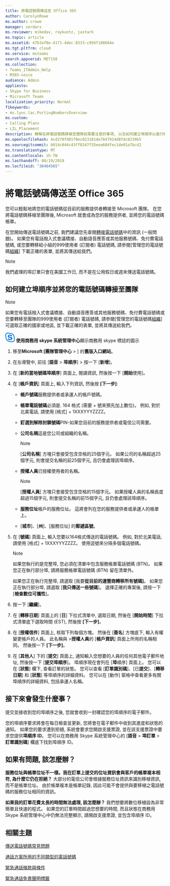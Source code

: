 ```yaml
---
title: 將電話號碼傳送至 Office 365
author: CarolynRowe
ms.author: crowe
manager: serdars
ms.reviewer: mikedav, roykuntz, jastark
ms.topic: article
ms.assetid: 47b3af8e-4171-4dec-8333-c956f108664e
ms.tgt.pltfrm: cloud
ms.service: msteams
search.appverid: MET150
ms.collection:
- Teams_ITAdmin_Help
- M365-voice
audience: Admin
appliesto:
- Skype for Business
- Microsoft Teams
localization_priority: Normal
f1keywords:
- ms.lync.lac.PortingNumbersOverview
ms.custom:
- Calling Plans
- LIL_Placement
description: 瞭解在將電話號碼移植至團隊前需要注意的事項, 以及如何建立埠順序以進行轉移。
ms.openlocfilehash: 4cd270fd01f0ec023181de7847914d8fdc8239b5
ms.sourcegitcommit: b914c044c43ff8147f35eea684fec1de01a7bcd2
ms.translationtype: MT
ms.contentlocale: zh-TW
ms.lasthandoff: 08/19/2019
ms.locfileid: "36464565"
---
```

# <a name="transfer-phone-numbers-to-office-365"></a>將電話號碼傳送至 Office 365

您可以輕鬆地將您的電話號碼從目前的服務提供者轉接至 Microsoft 團隊。 在您將電話號碼移植至團隊後, Microsoft 就會成為您的服務提供者, 並將您的電話號碼帳單。
  
在您開始傳送電話號碼之前, 我們建議您先查閱[轉接電話號碼](transferring-phone-numbers-common-questions.md)中的資訊 (一般問題)。 如果您有電話撥入式會議橋接、自動語音應答或其他服務號碼、免付費電話號碼, 或您要轉移給小組的999使用者 (訂閱者) 電話號碼, 請參閱[管理您的電話號碼[組織](manage-phone-numbers-for-your-organization/manage-phone-numbers-for-your-organization.md)] 下載正確的表單, 並將其傳送給我們。

  > [!NOTE]
  > 我們處理的埠訂單只會在美國工作日, 而不是在公用假日或週末傳送電話號碼。
  
## <a name="how-to-create-a-port-order-and-transfer-your-phone-numbers-to-teams"></a>如何建立埠順序並將您的電話號碼轉接至團隊
<a name="bk_LNPcountries_1"> </a>

  > [!NOTE]
  > 如果您有電話撥入式會議橋接、自動語音應答或其他服務號碼、免付費電話號碼或您要轉移至團隊的999使用者 (訂閱者) 電話號碼, 請參閱[管理您的電話號碼[組織](manage-phone-numbers-for-your-organization/manage-phone-numbers-for-your-organization.md)] 可選取正確的國家或地區, 並下載正確的表單, 並將其傳送給我們。
 
![](media/sfb-logo-30x30.png) **使用商務用 skype 系統管理中心**顯示商務用 skype 標誌的圖示

1. 移至**Microsoft [團隊管理中心** > ] 的**舊版入口網站**。

2. 在左導覽中, 前往 [**語音** > **埠順序**] > 按一下 [**新增**]。

3. 在 [**新的當地號碼埠順序**] 頁面上, 閱讀資訊, 然後按一下 [**開始**使用]。

4. 在 [**帳戶資訊**] 頁面上, 輸入下列資訊, 然後按 **[下一步]**:

   - **帳戶號碼**服務提供者或承運人的帳戶號碼。

   - **帳單電話號碼**必須是. 164 格式 (需要 + 號來預先加上數位)。 例如, 對於北美電話, 請使用 [格式] + 1XXXYYYZZZZ。

   - **釘選到解除封鎖號碼**PIN-如果您目前的服務提供者或電信公司需要。

   - **公司名稱**這是您公司或組織的名稱。

     > [!NOTE]
     > [**公司名稱**] 方塊只會接受包含空格的25個字元。 如果公司的名稱超過25個字元, 則會提交名稱的前25個字元, 且仍會處理該埠順序。
  
   - **授權人員**已授權使用者的名稱。

     > [!NOTE]
     > [**授權人員**] 方塊只會接受包含空格的15個字元。 如果授權人員的名稱長度超過15個字元, 則會提交名稱的前15個字元, 且仍會處理該埠順序。
  
   - **服務位址**帳戶的服務位址。 這將會列在您的服務提供者或承運人的帳單上。

   - [**城市**]、[**州**]、[服務位址] 的**郵遞區號**。

6. 在 [**號碼**] 頁面上, 輸入您要以164格式傳送的電話號碼。 例如, 對於北美電話, 請使用 [格式] + 1XXXYYYZZZZ。 使用逗號來分隔多個電話號碼。

    > [!NOTE]
    > 如果您執行的是完整埠, 您必須在清單中包含服務帳單電話號碼 (BTN)。 如果您正在執行部分埠, 請將服務帳單電話號碼 (BTN) 留在清單外。 
  
    如果您正在執行完整埠, 請選取 [我要**從目前的運營商轉移所有號碼]**。 如果您正在執行部分埠, 請選取 [**我只傳送一些號碼**]。 選擇正確的專案後, 請按一下 [**檢查數位可攜性**]。

7. 按一下 [**繼續**]。

8. 在 [**轉移日期**] 頁面上的 [**日**] 下拉式清單中, 選取日期, 然後在 [**開始時間**] 下拉式清單底下選取時間 (EST), 然後按 **[下一步]**。

9. 在 [**授權信件**] 頁面上, 核取下列每個方塊。 然後在 [**簽名**] 方塊底下, 輸入有權變更帳戶的人員。 此名稱與 >**授權人員**的 [**帳戶資訊**] 頁面上所用的名稱相同。 然後按一下 **[下一步]**。

10. 在 [**其他人**] 下的 [**提交**] 頁面上, 通知輸入您想要的人員的任何其他電子郵件地址, 然後按一下 [**提交埠順序**]。 埠順序現在會列在 [**埠**順序] 頁面上。 您可以在 [**狀態**] 欄下, 查看訂單的狀態。 您可以查看 [**訂單識別碼**]、[已**提交**]、[**轉移日期**] 和 [**狀態**] 等埠順序的詳細資料。 您可以在 [動作] 窗格中查看更多有關埠順序的詳細資料, 包括承運人名稱。

## <a name="what-happens-next"></a>接下來會發生什麼事？
<a name="bk_LNPcountries_1"> </a>

提交並接收到您的埠順序之後, 您就會收到一封確認您的埠順序的電子郵件。 
  
您的埠順序要求將會在每日檢查並更新, 您將會在電子郵件中收到其進度和狀態的通知。 如果您的要求遭到拒絕, 系統會要求您開啟支援票證, 並在該支援票證中要求您提供**埠順序 ID**。 您可以在商務用 Skype 系統管理中心的 [**語音** > **埠訂單** > **訂單識別碼**] 欄底下找到埠順序 ID。
  
## <a name="what-if-i-have-problems"></a>如果有問題, 該怎麼辦？
<a name="bk_LNPcountries_1"> </a>

 **服務位址與帳單位址不一樣。我在訂單上提交的位址資訊會與客戶的帳單複本相符, 為什麼它仍在拒絕？** 大部分的電信公司會根據服務位址資訊來識別移植資訊, 而不是帳單位址。 由於帳單複本是帳單記錄, 因此可能不會提供與要移植之電話號碼的服務位址相同的資訊。
  
 **如果我的訂單花費太長的時間無法處理, 該怎麼辦？** 我們想要將數位移植設為非常簡單且快速的程式。 如果您的訂單時間超過您想要的時間, 而且狀態在商務用 Skype 系統管理中心中仍無法完整顯示, 請開啟支援票證, 並包含埠順序 ID。

   
## <a name="related-topics"></a>相關主題
[傳送電話號碼常見問題](transferring-phone-numbers-common-questions.md)

[通話方案所用的不同類型的電話號碼](different-kinds-of-phone-numbers-used-for-calling-plans.md)

[緊急通話條款與條件](emergency-calling-terms-and-conditions.md)

[緊急通話免責聲明標籤](https://github.com/MicrosoftDocs/OfficeDocs-SkypeForBusiness/blob/live/Teams/downloads/emergency-calling/emergency-calling-label-(en-us)-(v.1.0).zip?raw=true)

  
 
